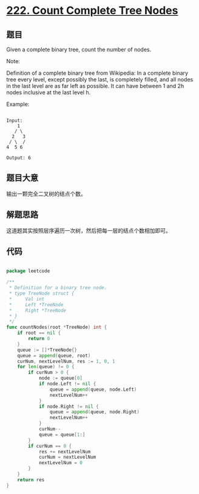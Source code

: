 # [222. Count Complete Tree Nodes](https://leetcode.com/problems/count-complete-tree-nodes/)

## 题目


Given a complete binary tree, count the number of nodes.

Note:   

Definition of a complete binary tree from Wikipedia:
In a complete binary tree every level, except possibly the last, is completely filled, and all nodes in the last level are as far left as possible. It can have between 1 and 2h nodes inclusive at the last level h.


Example:

```

Input: 
    1
   / \
  2   3
 / \  /
4  5 6

Output: 6

```

## 题目大意

输出一颗完全二叉树的结点个数。

## 解题思路

这道题其实按照层序遍历一次树，然后把每一层的结点个数相加即可。


## 代码

```go

package leetcode

/**
 * Definition for a binary tree node.
 * type TreeNode struct {
 *     Val int
 *     Left *TreeNode
 *     Right *TreeNode
 * }
 */
func countNodes(root *TreeNode) int {
	if root == nil {
		return 0
	}
	queue := []*TreeNode{}
	queue = append(queue, root)
	curNum, nextLevelNum, res := 1, 0, 1
	for len(queue) != 0 {
		if curNum > 0 {
			node := queue[0]
			if node.Left != nil {
				queue = append(queue, node.Left)
				nextLevelNum++
			}
			if node.Right != nil {
				queue = append(queue, node.Right)
				nextLevelNum++
			}
			curNum--
			queue = queue[1:]
		}
		if curNum == 0 {
			res += nextLevelNum
			curNum = nextLevelNum
			nextLevelNum = 0
		}
	}
	return res
}

```